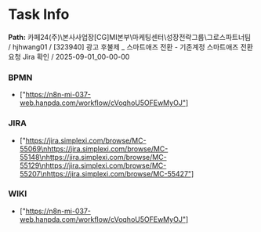 # Task Info

**Path:** 카페24(주)\본사사업장\[CG]MI본부\마케팅센터\성장전략그룹\그로스파트너팀 / hjhwang01 / [323940] 광고 후불제 _ 스마트애즈 전환 - 기존계정 스마트애즈 전환 요청 Jira 확인 / 2025-09-01_00-00-00

### BPMN
- ["https://n8n-mi-037-web.hanpda.com/workflow/cVoqhoU5OFEwMyOJ"]

### JIRA
- ["https://jira.simplexi.com/browse/MC-55069\nhttps://jira.simplexi.com/browse/MC-55148\nhttps://jira.simplexi.com/browse/MC-55129\nhttps://jira.simplexi.com/browse/MC-55207\nhttps://jira.simplexi.com/browse/MC-55427"]

### WIKI
- ["https://n8n-mi-037-web.hanpda.com/workflow/cVoqhoU5OFEwMyOJ"]

